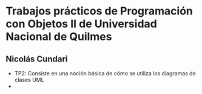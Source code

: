 # Trabajos prácticos de Programación con Objetos II de Universidad Nacional de Quilmes

## Nicolás Cundari


- TP2: Consiste en una noción básica de cómo se utiliza los diagramas de clases UML
- 
